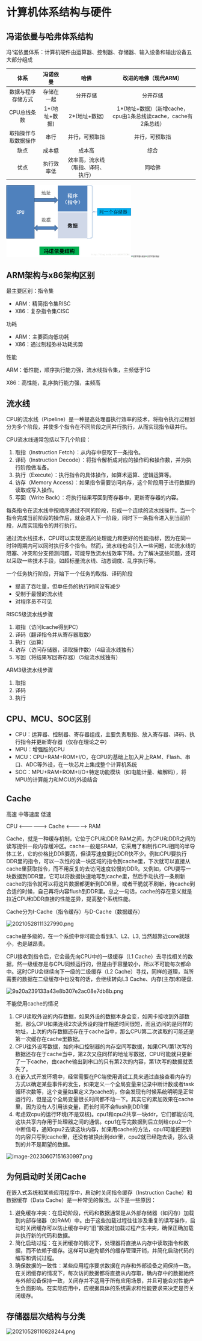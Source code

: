 # 计算机体系结构与硬件

## 冯诺依曼与哈弗体系结构

冯‘诺依曼体系：计算机硬件由运算器、控制器、存储器、输入设备和输出设备五大部分组成

|         体系         |   冯诺依曼    |                哈佛                |                    改进的哈佛（现代ARM）                     |
| :------------------: | :-----------: | :--------------------------------: | :----------------------------------------------------------: |
|  数据与程序存储方式  |  存储在一起   |              分开存储              |                           分开存储                           |
|     CPU总线条数      | 1*(地址+数据) |           2*(地址+数据)            | 1*(地址+数据)（新增cache，cpu由1条总线读cache，cache有2条总线） |
| 取指操作与取数据操作 |     串行      |           并行，可预取指           |                        并行，可预取指                        |
|         缺点         |    成本低     |               成本高               |                             综合                             |
|         优点         |  执行效率低   | 效率高，流水线（取指、译码、执行） |                            同哈佛                            |

<img src="嵌入式笔记.assets/SouthEast.png" alt="这里写图片描述" style="zoom: 33%;" /><img src="https://obsidian-1321127127.cos.ap-beijing.myqcloud.com/SouthEast-166701102120110.png" alt="这里写图片描述" style="zoom: 33%;" /><img src="https://obsidian-1321127127.cos.ap-beijing.myqcloud.com/SouthEast-166701103111813.png" alt="这里写图片描述" style="zoom: 33%;" />



## ARM架构与x86架构区别

最主要区别：指令集

- ARM：精简指令集RISC
- X86：复杂指令集CISC

功耗

- ARM：主要面向低功耗
- X86：通过制程弥补功耗劣势

性能

ARM：低性能，顺序执行能力强，流水线指令集，主频低于1G

X86：高性能，乱序执行能力强，主频高



## 流水线

CPU的流水线（Pipeline）是一种提高处理器执行效率的技术，将指令执行过程划分为多个阶段，并使多个指令在不同阶段之间并行执行，从而实现指令级并行。

CPU流水线通常包括以下几个阶段：

1. 取指（Instruction Fetch）：从内存中获取下一条指令。
2. 译码（Instruction Decode）：将指令解析成对应的操作码和操作数，并为执行阶段做准备。
3. 执行（Execute）：执行指令的具体操作，如算术运算、逻辑运算等。
4. 访存（Memory Access）：如果指令需要访问内存，这个阶段用于进行数据的读取或写入操作。
5. 写回（Write Back）：将执行结果写回到寄存器中，更新寄存器的内容。

每条指令在流水线中按顺序通过不同的阶段，形成一个连续的流水线操作。当一个指令完成当前阶段的操作后，就会进入下一阶段，同时下一条指令进入到当前阶段，从而实现指令的并行执行。

通过流水线技术，CPU可以实现更高的处理能力和更好的性能指标，因为在同一时钟周期内可以同时执行多个指令。然而，流水线也会引入一些问题，如流水线的阻塞、冲突和分支预测问题，可能导致流水线效率下降。为了解决这些问题，还可以采取一些技术手段，如超标量流水线、动态调度、乱序执行等。



一个任务执行阶段，开始下一个任务的取指、译码阶段

- 提高了吞吐量，但单任务的执行时间没有减少
- 受制于最慢的流水线
- 对程序员不可见

RISC5级流水线步骤

1. 取指（访问Icache得到PC）
2. 译码（翻译指令并从寄存器取数）
3. 执行（运算）
4. 访存（访问存储器，读取操作数）（4级流水线独有）
5. 写回（将结果写回寄存器）（5级流水线独有）

ARM3级流水线步骤

1. 取指
2. 译码
3. 执行





## CPU、MCU、SOC区别

- CPU：运算器、控制器、寄存器组成，主要负责取指、放入寄存器、译码、执行指令并更新寄存器（仅存在理论之中）
- MPU：增强版的CPU
- MCU：CPU+RAM+ROM+I/O，在CPU的基础上加入片上RAM、Flash、串口、ADC等外设，在一块芯片上集成整个计算机系统
- SOC：MPU+RAM+ROM+I/O+特定功能模块（如电能计量、编解码），将MPU的计算能力和MCU的外设结合



## Cache

高速     中等速度   低速

CPU <------> Cache <-----> RAM

Cache，就是一种缓存机制，它位于CPU和DDR RAM之间，为CPU和DDR之间的读写提供一段内存缓冲区。cache一般是SRAM，它采用了和制作CPU相同的半导体工艺，它的价格比DDR要高，但读写速度要比DDR快不少。例如CPU要执行DDR里的指令，可以一次性的读一块区域的指令到cache里，下次就可以直接从cache里获取指令，而不用反复的去访问速度较慢的DDR。又例如，CPU要写一块数据到DDR里，它可以将数据快速地写到cache里，然后手动执行一条刷新cache的指令就可以将这片数据都更新到DDR里，或者干脆就不刷新，待cache到合适的时候，自己再将内容flush到DDR里。总之一句话，cache的存在意义就是拉近CPU和DDR直接的性能差异，提高整个系统性能。

Cache分为I-Cache（指令缓存）与D-Cache（数据缓存）

![20210528111327990.png](https://obsidian-1321127127.cos.ap-beijing.myqcloud.com/20210528111327990.png)

cache是多级的，在一个系统中你可能会看到L1、L2、L3, 当然越靠近core就越小，也是越昂贵。

CPU接收到指令后，它会最先向CPU中的一级缓存（L1 Cache）去寻找相关的数据，然一级缓存是与CPU同频运行的，但是由于容量较小，所以不可能每次都命中。这时CPU会继续向下一级的二级缓存（L2 Cache）寻找，同样的道理，当所需要的数据在二级缓存中也没有的话，会继续转向L3 Cache、内存(主存)和硬盘.

![9a20a239133a43e8b307e2ac08e7db8b.png](https://obsidian-1321127127.cos.ap-beijing.myqcloud.com/9a20a239133a43e8b307e2ac08e7db8b.png)

不能使用cache的情况

1. CPU读取外设的内存数据，如果外设的数据本身会变，如网卡接收到外部数据，那么CPU如果连续2次读外设的操作相差时间很短，而且访问的是同样的地址，上次的内存数据还存在于cache当中，那么CPU第二次读取的可能还是第一次缓存在cache里数据。
2. CPU往外设写数据，如向串口控制器的内存空间写数据，如果CPU第1次写的数据还存在于cache当中，第2次又往同样的地址写数据，CPU可能就只更新了一下cache，由cache输出到串口的只有第2次的内容，第1次写的数据就丢失了。
3. 在嵌入式开发环境中，经常需要在PC端使用调试工具来通过直接查看内存的方式以确定某些事件的发生，如果定义一个全局变量来记录中断计数或者task循环次数等，这个变量如果定义为cache的，你会发现有时候系统明明是正常运行的，但是这个全局变量很长时间都不动一下。其实它的累加效果在cache里，因为没有人引用该变量，而长时间不会flush到DDR里
4. 考虑双cpu的运行环境(不是双核)。cpu1和cpu2共享一块ddr，它们都能访问,这块共享内存用于处理器之间的通信。cpu1在写完数据到后立刻给cpu2一个中断信号，通知cpu2去读这块内存，如果用cache的方法，cpu1可能把更新的内容只写到cache里，还没有被换出到ddr里，cpu2就已经跑去读，那么读到的并不是期望的数据。

![image-20230607151630997.png](https://obsidian-1321127127.cos.ap-beijing.myqcloud.com/image-20230607151630997.png)



## 为何启动时关闭Cache

在嵌入式系统和某些应用程序中，启动时关闭指令缓存（Instruction Cache）和数据缓存（Data Cache）是一种常见的做法。以下是一些原因：

1. 避免缓存冲突：在启动阶段，代码和数据通常是从外部存储器（如闪存）加载到内部存储器（如RAM）中。由于这些加载过程往往涉及重复的读写操作，启动时关闭缓存可以防止缓存中的“旧”数据对加载过程产生冲突，确保正确加载并执行新的代码和数据。
2. 简化启动过程：在关闭缓存的情况下，处理器将直接从内存中读取指令和数据，而不依赖于缓存。这样可以避免额外的缓存管理开销，并简化启动代码的编写和调试过程。
3. 确保数据的一致性：某些应用程序要求数据在内存和外部设备之间保持一致。在关闭缓存的情况下，每次访问数据都将直接从内存取，确内存中的数据始终与外部设备保持一致，关闭存并不适用于所有应用场景，并且可能会对性能产生负面影响。在实际应用中，应根据具体的系统需求和性能要求来决定是否关闭缓存。



## 存储器层次结构与分类

![20210528110828244.png](https://obsidian-1321127127.cos.ap-beijing.myqcloud.com/20210528110828244.png)


